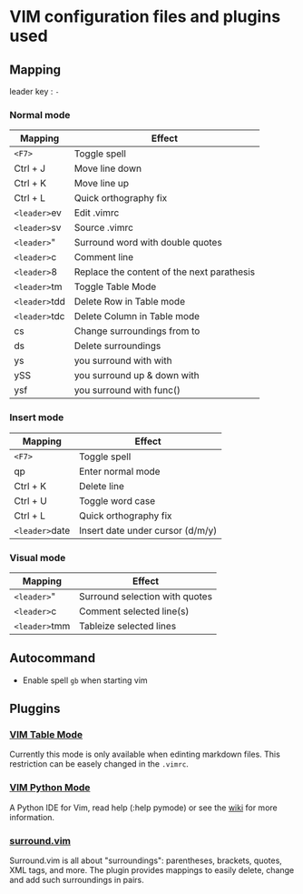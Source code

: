 # VIM configuration files and plugins used

## Mapping

leader key : `-`

### Normal mode

| Mapping               | Effect                                     |
|-----------------------|--------------------------------------------|
| `<F7>`                | Toggle spell                               |
| Ctrl + J              | Move line down                             |
| Ctrl + K              | Move line up                               |
| Ctrl + L              | Quick orthography fix                      |
| `<leader>`ev          | Edit .vimrc                                |
| `<leader>`sv          | Source .vimrc                              |
| `<leader>`"           | Surround word with double quotes           |
| `<leader>`c           | Comment line                               |
| `<leader>`8           | Replace the content of the next parathesis |
| `<leader>`tm          | Toggle Table Mode                          |
| `<leader>`tdd         | Delete Row in Table mode                   |
| `<leader>`tdc         | Delete Column in Table mode                |
| cs<old><new>          | Change surroundings from <old> to <new>    |
| ds<old>               | Delete surroundings <old>                  |
| ys<motion><new>       | you surround with <motion> with <new>      |
| ySS<new>              | you surround up & down with <new>          |
| ys<motion>f<func><cr> | you surround <motion> with func()          |

### Insert mode

| Mapping        | Effect                           |
|----------------|----------------------------------|
| `<F7>`         | Toggle spell                     |
| qp             | Enter normal mode                |
| Ctrl + K       | Delete line                      |
| Ctrl + U       | Toggle word case                 |
| Ctrl + L       | Quick orthography fix            |
| `<leader>`date | Insert date under cursor (d/m/y) |

### Visual mode

| Mapping       | Effect                         |
|---------------|--------------------------------|
| `<leader>`"   | Surround selection with quotes |
| `<leader>`c   | Comment selected line(s)       |
| `<leader>`tmm | Tableize selected lines        |


## Autocommand

* Enable spell `gb` when starting vim

## Pluggins

### [VIM Table Mode](https://github.com/dhruvasagar/vim-table-mode)

Currently this mode is only available when edinting markdown files. This restriction can be easely changed in the `.vimrc`.

### [VIM Python Mode](https://github.com/python-mode/python-mode)

A Python IDE for Vim, read help (:help pymode) or see the [wiki](https://github.com/python-mode/python-mode/wiki) for more information.

### [surround.vim](https://github.com/tpope/vim-surround)

Surround.vim is all about "surroundings": parentheses, brackets, quotes, XML tags, and more. The plugin provides mappings to easily delete, change and add such surroundings in pairs.
